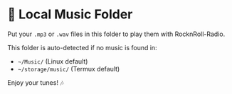 # 🎵 Local Music Folder

Put your `.mp3` or `.wav` files in this folder to play them with RocknRoll-Radio.

This folder is auto-detected if no music is found in:
- `~/Music/` (Linux default)
- `~/storage/music/` (Termux default)

Enjoy your tunes! 🎶
